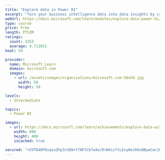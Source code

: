 ```yaml
---
title: "Explore data in Power BI"
excerpt: "Turn your business intelligence data into data insights by creating and configuring Power BI dashboards."
webUrl: https://docs.microsoft.com/learn/modules/explore-data-power-bi/
type: course
price: Free
length: PT53M
ratings:
  count: 3253
  average: 4.711651
heat: 54

provider:
  name: Microsoft Learn
  domain: microsoft.com
  images:
    - url: /assets/images/organizations/microsoft.com-50x50.jpg
      width: 50
      height: 50

levels:
  - Intermediate

topics:
  - Power BI

images:
  - url: https://docs.microsoft.com/learn/achievements/explore-data-with-power-bi-desktop-social.png
    width: 800
    height: 400
    isCached: true

secured: "+XVTD4DP6iqsoZhp3cSQ9rtTAPJCb7w4o/DrW4izftLEvyHe1R4u8BywCwc10auyT8X9JFQVtUb8+G7DGIqfbPcQ+TMbxApmNIFDmqZdaCCBzQrxSeW5YgcX7vuKTyTcxcVdWaCNPtyeAIGpHB7dFm1Ia0ST7knIwXLWYlHL2543wjFi4W7PSbQ11ywqTrBVgE2M+d9ldrUBzgc5ZdXbBEhlnmml4jgd4OMiCPqLShaIPx4+bPmljekuLwKo1u6OZ5UD02QjXYtGW4mLxgDS4+9vzCgXvn1AOHvib+WF7ELi3WdKIpY/wPS6lqPQ1c5lNTxSdXboy1Y0WMqh6V4KDFR60G0vM05zw7tY0MnNtraZcfSZS0MWrfcadBGK47Y4FOX+c3oz0jtlkgXKUcRUnOe3R9qQExPqG0FT9t8bfJ4=;zZNYpNPRL6DLvedrpWLa8w=="
---
```



